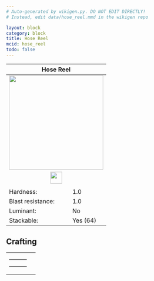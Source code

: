 ```yaml
---
# Auto-generated by wikigen.py. DO NOT EDIT DIRECTLY!
# Instead, edit data/hose_reel.mmd in the wikigen repo

layout: block
category: block
title: Hose Reel
mcid: hose_reel
todo: false
---
```


<table class="block-info"><thead><tr>
<th colspan=2>Hose Reel</th>
</tr></thead><tbody><tr>
<tr><td colspan=2 style="text-align:center"><img src="/allotment/img/textures/allotment/hose_reel.png" width="256" height="256" alt="" class="preview-icon"></td></tr>
<tr><td colspan=2 style="text-align:center"><img src="/allotment/img/inventory_textures/allotment/hose_reel.png" width="32" height="32" alt="" class="inventory-icon"></td></tr>
<tr><td colspan=2 style="text-align:center"><span class="tool-info tool-none tool-level-1" title="Requires Wooden/Gold no tool"></span></td></tr>
<tr><td>Hardness:</td><td>1.0</td></tr>
<tr><td>Blast resistance:</td><td>1.0</td></tr>
<tr><td>Luminant:</td><td>No</td></tr>
<tr><td>Stackable:</td><td>Yes (64)</td></tr>
</tr></tbody></table>

## Crafting

<table class="crafting-recipe crafting-shaped"><tbody><tr>
<td><table class="crafting-grid"><tbody>
<tr>
<td>
<span class="item item-empty-space"></span>
</td>
<td>
<span title="Iron Ingot" class="item item-minecraft:iron_ingot item-type-item" style="background-image:url(&quot;/allotment/img/inventory_textures/minecraft/iron_ingot.png&quot;)"></span>
</td>
<td>
<span class="item item-empty-space"></span>
</td>
</tr>
<tr>
<td>
<span title="String" class="item item-minecraft:string item-type-item" style="background-image:url(&quot;/allotment/img/inventory_textures/minecraft/string.png&quot;)"></span>
</td>
<td>
<span title="String" class="item item-minecraft:string item-type-item" style="background-image:url(&quot;/allotment/img/inventory_textures/minecraft/string.png&quot;)"></span>
</td>
<td>
<span title="String" class="item item-minecraft:string item-type-item" style="background-image:url(&quot;/allotment/img/inventory_textures/minecraft/string.png&quot;)"></span>
</td>
</tr>
<tr>
<td>
<span title="Iron Ingot" class="item item-minecraft:iron_ingot item-type-item" style="background-image:url(&quot;/allotment/img/inventory_textures/minecraft/iron_ingot.png&quot;)"></span>
</td>
<td>
<span title="Iron Ingot" class="item item-minecraft:iron_ingot item-type-item" style="background-image:url(&quot;/allotment/img/inventory_textures/minecraft/iron_ingot.png&quot;)"></span>
</td>
<td>
<span title="Iron Ingot" class="item item-minecraft:iron_ingot item-type-item" style="background-image:url(&quot;/allotment/img/inventory_textures/minecraft/iron_ingot.png&quot;)"></span>
</td>
</tr>
</tbody></table></td>
<td class="result">
<div class="result-inner">
<div class="result-slot">
<span title="Hose Reel" class="item item-allotment:hose_reel" style="background-image:url(&quot;/allotment/img/inventory_textures/allotment/hose_reel.png&quot;)"></span>
</div>
</div>
</td>
</tr></tbody></table>